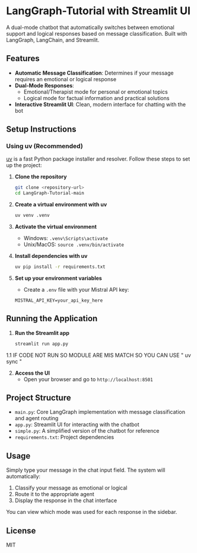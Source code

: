 # LangGraph-Tutorial with Streamlit UI

A dual-mode chatbot that automatically switches between emotional support and logical responses based on message classification. Built with LangGraph, LangChain, and Streamlit.

## Features

- **Automatic Message Classification**: Determines if your message requires an emotional or logical response
- **Dual-Mode Responses**: 
  - Emotional/Therapist mode for personal or emotional topics
  - Logical mode for factual information and practical solutions
- **Interactive Streamlit UI**: Clean, modern interface for chatting with the bot

## Setup Instructions

### Using uv (Recommended)

[uv](https://github.com/astral-sh/uv) is a fast Python package installer and resolver. Follow these steps to set up the project:

1. **Clone the repository**
   ```bash
   git clone <repository-url>
   cd LangGraph-Tutorial-main
   ```

2. **Create a virtual environment with uv**
   ```bash
   uv venv .venv
   ```

3. **Activate the virtual environment**
   - Windows: `.venv\Scripts\activate`
   - Unix/MacOS: `source .venv/bin/activate`

4. **Install dependencies with uv**
   ```bash
   uv pip install -r requirements.txt
   ```

5. **Set up your environment variables**
   - Create a `.env` file with your Mistral API key:
   ```
   MISTRAL_API_KEY=your_api_key_here
   ```

## Running the Application

1. **Run the Streamlit app**
   ```bash
   streamlit run app.py
   ```

1.1 IF CODE NOT RUN SO MODULE ARE MIS MATCH SO YOU CAN USE 
    " uv sync "

2. **Access the UI**
   - Open your browser and go to `http://localhost:8501`

## Project Structure

- `main.py`: Core LangGraph implementation with message classification and agent routing
- `app.py`: Streamlit UI for interacting with the chatbot
- `simple.py`: A simplified version of the chatbot for reference
- `requirements.txt`: Project dependencies

## Usage

Simply type your message in the chat input field. The system will automatically:

1. Classify your message as emotional or logical
2. Route it to the appropriate agent
3. Display the response in the chat interface

You can view which mode was used for each response in the sidebar.



## License

MIT
